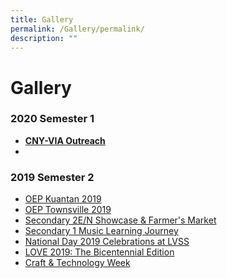 ```yaml
---
title: Gallery
permalink: /Gallery/permalink/
description: ""
---
```

# Gallery

### 2020 Semester 1  

*   **[CNY-VIA Outreach](https://www.facebook.com/permalink.php?story_fbid=1420605508101658&id=537787146383503)**
*   

  
### 2019 Semester 2  

*   [OEP Kuantan 2019](https://www.facebook.com/pg/Loyang-View-Secondary-School-537787146383503/photos/?tab=album&album_id=1301172863378257)
*   [OEP Townsville 2019](https://www.facebook.com/pg/Loyang-View-Secondary-School-537787146383503/photos/?tab=album&album_id=1295678607261016)
*   [Secondary 2E/N Showcase & Farmer's Market](https://www.facebook.com/permalink.php?story_fbid=1288613434634200&id=537787146383503)
*   [Secondary 1 Music Learning Journey](https://www.facebook.com/permalink.php?story_fbid=1288523281309882&id=537787146383503)
*   [National Day 2019 Celebrations at LVSS](https://www.facebook.com/media/set/?set=a.1271054123056798&type=3&__xts__%5B0%5D=68.ARD2ckO8xzBMRGI_1mAg3F100Bgx8CRCAZvRoWIlV3ZB6-eZ0ruoQ1foIrEqKinMaQboh1p5bllKs_9xyGC65-T-R_wTfgCClrF554fyLlTk_6M63nzIEPlnglMF4WfcLYR22p0U-qzSiu5SNKssIIlLCV37DNRj35EvZ-sXyzKSQJjOmzrVWLSpN1phwba2d4z8kVcRCkeB5ROMIb5b5LvM_S4vcsUzJ-534bCZfnFb4po-mCML9prb1puOLBGir0T2FVlN3C_xmHdKjR2ldOTkfWiPWPTkUVMuXYTx0D1cRTKga7vtY3Wfx9x9h4WC6aBBfET6JOKOzlUSHrh5-RhxYz0ygdN6FhibWbGBvgpLjAmEG8QzvUBzqiFdKURp3LkQfBmEtpO1SSU1zCr0scjPvI_NnOH0UIUH1YUek-IR24TDt34v9Z7ZKeMaN2_8dLS-jYNJoJS0x9m5IkaH&__tn__=-UC-R)
*   [LOVE 2019: The Bicentennial Edition](https://www.facebook.com/media/set/?set=a.1268272726668271&type=3&__xts__%5B0%5D=68.ARClj7ui5twos5EclfW__UMyMSxTrGhmOKVm4GUm5f2CjopBFh1d9mm6zblq6MYKW6jRE7Id66yhMQPdKnPUyllQj6o4dc-CGacLTmk5CGIh8sfJuUmzTFbwrl02kQVdTxlvoQW5NEXw7AbYva-aFG1eoua8UpVIOgGebr-5YnG-x4hO10gbxB4qT-qPg4JmSg7JO6GkN5eRMIIW5OH2lRBUyW9RwJAATaeZcWf7tfICR2by8alP1qT9VGVQ9q9Zo3f_Ij_Jp2lA4MTO6ICYjRjecise6b97BSiOXZTWHoZATasc6vKrrQ4AYwhl4jWFM3xOA0wlgVW4y_GccrHxBIq-Lqz6mn--pcGjLiLzi_q5Pm_VB2PDvq4eiVbIZQFwyEJgahM_TxoQVZXTEku0dOzKEvApNDVtZbPc0zO4binmToyFVI1FEp1hvmYzF_z0zg3rkuvU8IIbGGysMRTb&__tn__=-UC-R)
*   [Craft & Technology Week](https://www.facebook.com/pg/Loyang-View-Secondary-School-537787146383503/photos/?tab=album&album_id=1258559640972913)

